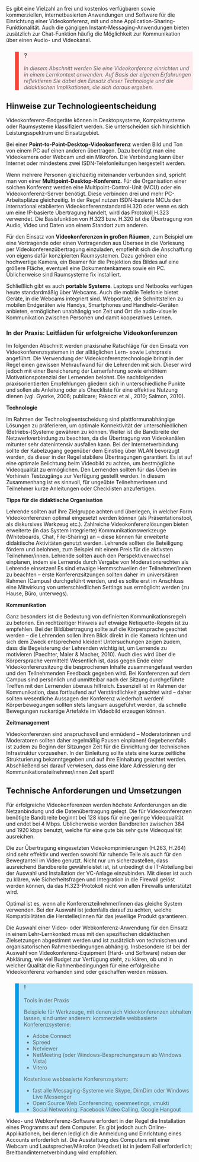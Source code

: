 <!-- filename: 05_Anwendung_von_Videokonferenzen.md -->
<!-- title: Anwendung von Videokonferenzen -->

Es gibt eine Vielzahl an frei und kostenlos verfügbaren sowie kommerziellen, internetbasierten Anwendungen und Software für die Einrichtung einer Videokonferenz, mit und ohne Application-Sharing-Funktionalität. Auch die gängigen Instant-Messaging-Anwendungen bieten zusätzlich zur Chat-Funktion häufig die Möglichkeit zur Kommunikation über einen Audio- und Videokanal.

<blockquote style="background: #FFEBEE; border-left: 10px solid #F44336">

### ?

*In diesem Abschnitt werden Sie eine Videokonferenz einrichten und in einem Lernkontext anwenden. Auf Basis der eigenen Erfahrungen reflektieren Sie dabei den Einsatz dieser Technologie und die didaktischen Implikationen, die sich daraus ergeben.*

</blockquote>

## **Hinweise zur Technologieentscheidung**

Videokonferenz-Endgeräte können in Desktopsysteme, Kompaktsysteme oder Raumsysteme klassifiziert werden. Sie unterscheiden sich hinsichtlich Leistungsspektrum und Einsatzgebiet.

Bei einer **Point-to-Point-Desktop-Videokonferenz** werden Bild und Ton von einem PC auf einen anderen übertragen. Dazu benötigt man eine Videokamera oder Webcam und ein Mikrofon. Die Verbindung kann über Internet oder mindestens zwei ISDN-Telefonleitungen hergestellt werden.

Wenn mehrere Personen gleichzeitig miteinander verbunden sind, spricht man von einer **Multipoint-Desktop-Konferenz.** Für die Organisation einer solchen Konferenz werden eine Multipoint-Control-Unit (MCU) oder ein Videokonferenz-Server benötigt. Diese verbinden drei und mehr PC-Arbeitsplätze gleichzeitig. In der Regel nutzen ISDN-basierte MCUs den international etablierten Videokonferenzstandard H.320 oder wenn es sich um eine IP-basierte Übertragung handelt, wird das Protokoll H.323 verwendet. Die Basisfunktion von H.323 bzw. H.320 ist die Übertragung von Audio, Video und Daten von einem Standort zum anderen.

Für den Einsatz von **Videokonferenzen in großen Räumen**, zum Beispiel um eine Vortragende oder einen Vortragenden aus Übersee in die Vorlesung per Videokonferenzübertragung einzuladen, empfiehlt sich die Anschaffung von eigens dafür konzipierten Raumsystemen. Dazu gehören eine hochwertige Kamera, ein Beamer für die Projektion des Bildes auf eine größere Fläche, eventuell eine Dokumentenkamera sowie ein PC. Üblicherweise sind Raumsysteme fix installiert.

Schließlich gibt es auch **portable Systeme**. Laptops und Netbooks verfügen heute standardmäßig über Webcams. Auch die mobile Telefonie bietet Geräte, in die Webcams integriert sind. Webportale, die Schnittstellen zu mobilen Endgeräten wie Handys, Smartphones und Handheld-Geräten anbieten, ermöglichen unabhängig von Zeit und Ort die audio-visuelle Kommunikation zwischen Personen und damit kooperatives Lernen.

### In der Praxis: Leitfäden für erfolgreiche Videokonferenzen

Im folgenden Abschnitt werden praxisnahe Ratschläge für den Einsatz von Videokonferenzsystemen in der alltäglichen Lern- sowie Lehrpraxis angeführt. Die Verwendung der Videokonferenztechnologie bringt in der Regel einen gewissen Mehraufwand für die Lehrenden mit sich. Dieser wird jedoch mit einer Bereicherung der Lernerfahrung sowie erhöhtem Motivationspotenzial der Lernenden belohnt. Die nachfolgenden praxisorientierten Empfehlungen gliedern sich in unterschiedliche Punkte und sollen als Anleitung oder als Checkliste für eine effektive Nutzung dienen (vgl. Gyorke, 2006; publicare; Rakoczi et al., 2010; Salmon, 2010). </blockquote>

**Technologie**

Im Rahmen der Technologieentscheidung sind plattformunabhängige Lösungen zu präferieren, um optimale Konnektivität der unterschiedlichen (Betriebs-)Systeme gewähren zu können. Weiter ist die Bandbreite der Netzwerkverbindung zu beachten, da die Übertragung von Videokanälen mitunter sehr datenintensiv ausfallen kann. Bei der Internetverbindung sollte der Kabelzugang gegenüber dem Einstieg über WLAN bevorzugt werden, da dieser in der Regel stabilere Übertragungen garantiert. Es ist auf eine optimale Belichtung beim Videobild zu achten, um bestmögliche Videoqualität zu ermöglichen. Den Lernenden sollten für das Üben im Vorhinein Testzugänge zur Verfügung gestellt werden. In diesem Zusammenhang ist es sinnvoll, für ungeübte Teilnehmerinnen und Teilnehmer kurze Anleitungen oder Checklisten anzufertigen.

**Tipps für die didaktische Organisation**

Lehrende sollten auf ihre Zielgruppe achten und überlegen, in welcher Form Videokonferenzen optimal eingesetzt werden können (als Präsentationstool, als diskursives Werkzeug etc.). Zahlreiche Videokonferenzlösungen bieten erweiterte (in das System integrierte) Kommunikationswerkzeuge (Whiteboards, Chat, File-Sharing) an – diese können für erweiterte didaktische Aktivitäten genutzt werden. Lehrende sollten die Beteiligung fördern und belohnen, zum Beispiel mit einem Preis für die aktivsten Teilnehmer/innen. Lehrende sollten auch den Perspektivenwechsel einplanen, indem sie Lernende durch Vergabe von Moderationsrechten als Lehrende einsetzen! Es sind etwaige Hemmschwellen der Teilnehmer/innen zu beachten – erste Konferenzsitzungen sollten daher im universitären Rahmen (Campus) durchgeführt werden, und es sollte erst im Anschluss eine Mitwirkung von unterschiedlichen Settings aus ermöglicht werden (zu Hause, Büro, unterwegs).

**Kommunikation**

Ganz besonders ist die Bedeutung von definierten Kommunikationsregeln zu betonen. Ein rechtzeitiger Hinweis auf etwaige Netiquette-Regeln ist zu empfehlen. Bei der Bildübertragung sollte auf die Körpersprache geachtet werden – die Lehrenden sollen ihren Blick direkt in die Kamera richten und sich dem Zweck entsprechend kleiden! Untersuchungen zeigen zudem, dass die Begeisterung der Lehrenden wichtig ist, um Lernende zu motivieren (Paechter, Maier &amp; Macher, 2010). Auch dies wird über die Körpersprache vermittelt! Wesentlich ist, dass gegen Ende einer Videokonferenzsitzung die besprochenen Inhalte zusammengefasst werden und den Teilnehmenden Feedback gegeben wird. Bei Konferenzen auf dem Campus sind persönlich und unmittelbar nach der Sitzung durchgeführte Treffen mit den Lernenden überaus hilfreich. Essenziell ist im Rahmen der Kommunikation, dass fortlaufend auf Verständlichkeit geachtet wird – daher sollten wesentliche Aussagen der Konferenz wiederholt werden! Körperbewegungen sollten stets langsam ausgeführt werden, da schnelle Bewegungen ruckartige Artefakte im Videobild erzeugen können.

**Zeitmanagement**

Videokonferenzen sind anspruchsvoll und ermüdend – Moderatorinnen und Moderatoren sollten daher regelmäßig Pausen einplanen! Gegebenenfalls ist zudem zu Beginn der Sitzungen Zeit für die Einrichtung der technischen Infrastruktur vorzusehen. In der Einleitung sollte stets eine kurze zeitliche Strukturierung bekanntgegeben und auf ihre Einhaltung geachtet werden. Abschließend sei darauf verwiesen, dass eine klare Adressierung der Kommunikationsteilnehmer/innen Zeit spart!

## Technische Anforderungen und Umsetzungen

Für erfolgreiche Videokonferenzen werden höchste Anforderungen an die Netzanbindung und die Datenübertragung gelegt. Die für Videokonferenzen benötigte Bandbreite beginnt bei 128 kbps für eine geringe Videoqualität und endet bei 4 Mbps. Üblicherweise werden Bandbreiten zwischen 384 und 1920 kbps benutzt, welche für eine gute bis sehr gute Videoqualität ausreichen.

Die zur Übertragung eingesetzten Videokomprimierungen (H.263, H.264) sind sehr effektiv und werden sowohl für ruhende Teile als auch für den Bewegtanteil im Video genutzt. Nicht nur um sicherzustellen, dass ausreichend Bandbereite gewährleistet ist, ist unbedingt die IT-Abteilung bei der Auswahl und Installation der VC-Anlage einzubinden. Mit dieser ist auch zu klären, wie Sicherheitsfragen und Integration in die Firewall gelöst werden können, da das H.323-Protokoll nicht von allen Firewalls unterstützt wird.

Optimal ist es, wenn alle Konferenzteilnehmer/innen das gleiche System verwenden. Bei der Auswahl ist jedenfalls darauf zu achten, welche Kompatibilitäten die Hersteller/innen für das jeweilige Produkt garantieren.

Die Auswahl einer Video- oder Webkonferenz-Anwendung für den Einsatz in einem Lehr-Lernkontext muss mit den spezifischen didaktischen Zielsetzungen abgestimmt werden und ist zusätzlich von technischen und organisatorischen Rahmenbedingungen abhängig. Insbesondere ist bei der Auswahl von Videokonferenz-Equipment (Hard- und Software) neben der Abklärung, wie viel Budget zur Verfügung steht, zu klären, ob und in welcher Qualität die Rahmenbedingungen für eine erfolgreiche Videokonferenz vorhanden sind oder geschaffen werden müssen.

<blockquote style="background: #B3E5FC; border-left: 10px solid #039BE5">

### !

Tools in der Praxis

Beispiele für Werkzeuge, mit denen sich Videokonferenzen abhalten lassen, sind unter anderem: kommerzielle webbasierte Konferenzsysteme:

- Adobe Connect
- Spreed
- Netviewer
- NetMeeting (oder Windows-Besprechungsraum ab Windows Vista)
- Vitero

Kostenlose webbasierte Konferenzsystem:

- fast alle Messaging-Systeme wie Skype, DimDim oder Windows Live Messenger
- Open Source Web Conferencing, openmeetings, vmukti
- Social Networking: Facebook Video Calling, Google Hangout

</blockquote>

Video- und Webkonferenz-Software erfordert in der Regel die Installation eines Programms auf dem Computer. Es gibt jedoch auch Online-Applikationen, bei denen lediglich die Anmeldung und Einrichtung eines Accounts erforderlich ist. Die Ausstattung des Computers mit einer Webcam und Lautsprecher/Mikrofon (Headset) ist in jedem Fall erforderlich; Breitbandinternetverbindung wird empfohlen.
